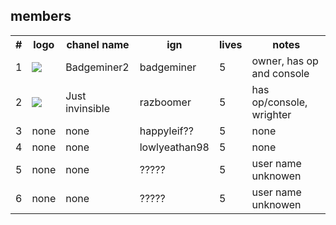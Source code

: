 <h2>members</h2>
<table><th>#</th><th>logo</th><th>chanel name</th><th>ign</th><th>lives</th><th>notes</th>
<tr><td>1</td><td><img src="https://yt3.ggpht.com/ytc/AAUvwngnq5PNffhqosAYBayWLFQYpVlma0E4bXDm0KkfAQ=s88-c-k-c0x00ffffff-no-rj"></td><td>Badgeminer2</td><td>badgeminer</td><td>5</td><td>owner, has op and console</td></tr>
<tr><td>2</td><td><img src="https://yt3.ggpht.com/ytc/AAUvwnjTrX9lzZ6xtIH5FEtBi6nhrqoFIQz9IJkDs6Dz=s88-c-k-c0x00ffffff-no-rj"></td><td>Just invinsible</td><td>razboomer</td><td>5</td><td>has op/console, wrighter</td></tr>
<tr><td>3</td><td>none</td><td>none</td><td>happyleif??</td><td>5</td><td>none</td></tr>
<tr><td>4</td><td>none</td><td>none</td><td>lowlyeathan98</td><td>5</td><td>none</td></tr>
<tr><td>5</td><td>none</td><td>none</td><td>?????</td><td>5</td><td>user name unknowen</td></tr>
<tr><td>6</td><td>none</td><td>none</td><td>?????</td><td>5</td><td>user name unknowen</td></tr>
</table>

